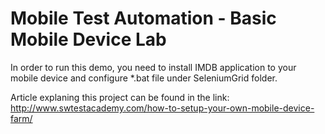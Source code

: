 # Mobile Test Automation - Basic Mobile Device Lab
In order to run this demo, you need to install IMDB application to your mobile device
and configure *.bat file under SeleniumGrid folder.


Article explaning this project can be found in the link: http://www.swtestacademy.com/how-to-setup-your-own-mobile-device-farm/
